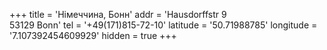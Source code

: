 +++
title = 'Німеччина, Бонн'
addr = 'Hausdorffstr 9<br />53129 Bonn'
tel = '+49(171)815-72-10'
latitude = '50.71988785'
longitude = '7.107392454609929'
hidden = true
+++